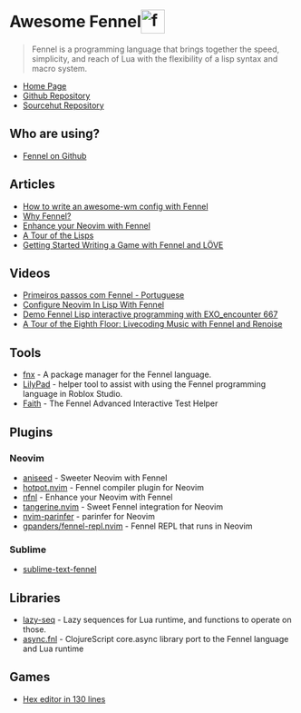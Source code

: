 <h1 style="display: flex; align-items: center;">
  Awesome Fennel
  <img alt="fennel logo" src="https://github.com/adelarsq/awesome-fennel/assets/430272/64a40305-5195-4073-bfd3-f61d629d1279" style="width: 1.5em; height: 1.5em; margin-right: 0.5em;">
</h1>

> Fennel is a programming language that brings together the speed, simplicity, and reach of Lua with the flexibility of a lisp syntax and macro system.

- [Home Page](https://fennel-lang.org)
- [Github Repository](https://github.com/bakpakin/Fennel)
- [Sourcehut Repository](https://sr.ht/~technomancy/fennel)

## Who are using?

- [Fennel on Github](https://github.com/search?q=fennel+language%3Afennel&type=repositories)

## Articles

- [How to write an awesome-wm config with Fennel](https://gist.github.com/christoph-frick/d3949076ffc8d23e9350d3ea3b6e00cb)
- [Why Fennel?](https://github.com/nyoom-engineering/nyoom.nvim/blob/main/docs/faq.md#why-fennel)
- [Enhance your Neovim with Fennel](https://russtoku.github.io/posts/nfnl-experience.html)
- [A Tour of the Lisps](https://www.fosskers.ca/en/blog/rounds-of-lisp)
- [Getting Started Writing a Game with Fennel and LÖVE](https://itch.io/jam/spring-lisp-game-jam-2024/topic/3728933/getting-started-writing-a-game-with-fennel-and-lve)

## Videos

- [Primeiros passos com Fennel - Portuguese](https://www.youtube.com/watch?v=sLWhx3kuxVI&list=PL61kTUcYddBMCrnry2X1gTIguAGjeyHRZ)
- [Configure Neovim In Lisp With Fennel](https://www.youtube.com/watch?v=VC1DhAoRSpg)
- [Demo Fennel Lisp interactive programming with EXO_encounter 667](https://www.youtube.com/watch?v=Qqy9Gqgw6WY)
- [A Tour of the Eighth Floor: Livecoding Music with Fennel and Renoise](https://www.youtube.com/watch?v=dcvPGdIbjlQ)

## Tools

- [fnx](https://github.com/gbaptista/fnx) - A package manager for the Fennel language.
- [LilyPad](https://github.com/Lets-Learn-Lua/LilyPad) - helper tool to assist with using the Fennel programming language in Roblox Studio.
- [Faith](https://git.sr.ht/~technomancy/faith) - The Fennel Advanced Interactive Test Helper

## Plugins

### Neovim

- [aniseed](https://github.com/Olical/aniseed) - Sweeter Neovim with Fennel
- [hotpot.nvim](https://github.com/rktjmp/hotpot.nvim) - Fennel compiler plugin for Neovim
- [nfnl](https://github.com/Olical/nfnl) - Enhance your Neovim with Fennel
- [tangerine.nvim](https://github.com/udayvir-singh/tangerine.nvim) - Sweet Fennel integration for Neovim
- [nvim-parinfer](https://github.com/gpanders/nvim-parinfer) - parinfer for Neovim
- [gpanders/fennel-repl.nvim](https://github.com/gpanders/fennel-repl.nvim) - Fennel REPL that runs in Neovim

### Sublime

- [sublime-text-fennel](https://github.com/gbaptista/sublime-text-fennel)

## Libraries

- [lazy-seq](https://github.com/andreyorst/lazy-seq) - Lazy sequences for Lua runtime, and functions to operate on those.
- [async.fnl](https://gitlab.com/andreyorst/async.fnl) - ClojureScript core.async library port to the Fennel language and Lua runtime

## Games

- [Hex editor in 130 lines](https://www.reddit.com/r/love2d/comments/1k6zksi/updating_the_examples_in_my_libhex_library_today/)

